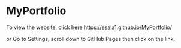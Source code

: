 # MyPortfolio

To view the website, click here
https://esala1.github.io/MyPortfolio/

or
Go to Settings, scroll down to GitHub Pages then click on the link.


